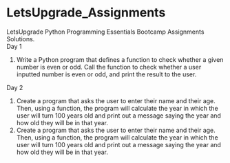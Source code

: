 # LetsUpgrade_Assignments
LetsUpgrade Python Programming Essentials Bootcamp Assignments Solutions.  
Day 1
1. Write a Python program that defines a function to check whether a given number is even or odd. Call the function to check whether a user inputted number is even or odd, and print the result to the user.  

Day 2  
1. Create a program that asks the user to enter their name and their age. Then, using a function, the program will calculate the year in which the user will turn 100 years old and print out a message saying the year and how old they will be in that year.    
2. Create a program that asks the user to enter their name and their age. Then, using a function, the program will calculate the year in which the user will turn 100 years old and print out a message saying the year and how old they will be in that year.
